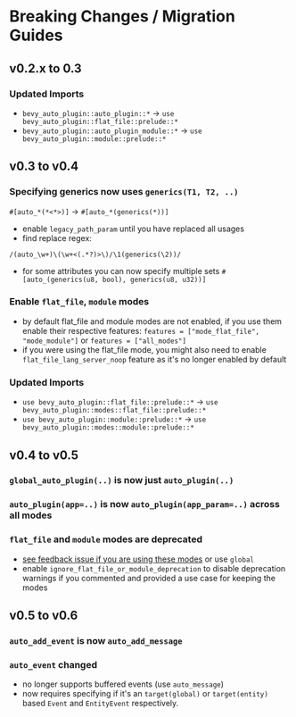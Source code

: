 # Breaking Changes / Migration Guides

## v0.2.x to 0.3

### Updated Imports

- `bevy_auto_plugin::auto_plugin::*` -> `use bevy_auto_plugin::flat_file::prelude::*`
- `bevy_auto_plugin::auto_plugin_module::*` -> `use bevy_auto_plugin::module::prelude::*`

## v0.3 to v0.4

### Specifying generics now uses `generics(T1, T2, ..)`
`#[auto_*(*<*>)]` -> `#[auto_*(generics(*))]`
- enable `legacy_path_param` until you have replaced all usages
- find replace regex:
```regexp
/(auto_\w+)\(\w+<(.*?)>\)/\1(generics(\2))/
```
- for some attributes you can now specify multiple sets `#[auto_(generics(u8, bool), generics(u8, u32))]`

### Enable `flat_file`, `module` modes
- by default flat_file and module modes are not enabled, if you use them enable their respective features:
`features = ["mode_flat_file", "mode_module"]` or `features = ["all_modes"]`
- if you were using the flat_file mode, you might also need to enable `flat_file_lang_server_noop` feature as it's no longer enabled by default

### Updated Imports
- `use bevy_auto_plugin::flat_file::prelude::*` -> `use bevy_auto_plugin::modes::flat_file::prelude::*`
- `use bevy_auto_plugin::module::prelude::*` -> `use bevy_auto_plugin::modes::module::prelude::*`

## v0.4 to v0.5

### `global_auto_plugin(..)` is now just `auto_plugin(..)`

### `auto_plugin(app=..)` is now `auto_plugin(app_param=..)` across all modes

### `flat_file` and `module` modes are deprecated 
  - [see feedback issue if you are using these modes](https://github.com/StrikeForceZero/bevy_auto_plugin/issues/19) or use `global`
  - enable `ignore_flat_file_or_module_deprecation` to disable deprecation warnings if you commented and provided a use case for keeping the modes

## v0.5 to v0.6

### `auto_add_event` is now `auto_add_message`

### `auto_event` changed
  - no longer supports buffered events (use `auto_message`)
  - now requires specifying if it's an `target(global)` or `target(entity)` based `Event` and `EntityEvent` respectively.